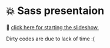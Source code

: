 # :boom: Sass presentaion

:rocket: [click here for starting the slideshow.](https://samaneyaghoobi.github.io/Sass-presentation)

Dirty codes are due to lack of time :(
